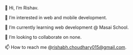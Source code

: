 👋 Hi, I’m Rishav.

👀 I’m interested in web and mobile development.

🌱 I’m currently learning web development @ Masai School.

💞️ I’m looking to collaborate on none.

📫 How to reach me @rishabh.choudhary015@gmail.com.
